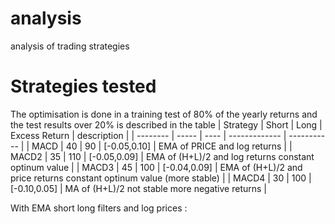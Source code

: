 # analysis
analysis of trading strategies

# Strategies tested
The optimisation is done in a training test of 80% of the yearly returns and the test results over 20% is described in the table 
| Strategy | Short | Long | Excess Return | description |
| -------- | ----- | ---- | ------------- | ----------- |
| MACD     | 40    | 90   | [-0.05,0.10]  | EMA of PRICE and log returns |
| MACD2     | 35    | 110   | [-0.05,0.09]    | EMA of (H+L)/2 and log returns constant optinum value |
| MACD3     | 45    | 100   | [-0.04,0.09]    | EMA of (H+L)/2 and price returns constant optinum value (more stable) |
| MACD4     | 30    | 100   | [-0.10,0.05]    | MA of (H+L)/2 not stable more negative returns |

With EMA short long filters and log prices : 

